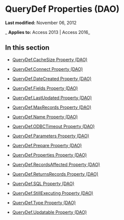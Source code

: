 
# QueryDef Properties (DAO)

 **Last modified:** November 06, 2012

 _ **Applies to:** Access 2013 | Access 2016_

## In this section


- [QueryDef.CacheSize Property (DAO)](a84d990e-8180-daa3-7640-47d2be8fd28b.md)
    
- [QueryDef.Connect Property (DAO)](14f19205-e92e-acc6-5677-b6d88772d5da.md)
    
- [QueryDef.DateCreated Property (DAO)](f7585b34-8314-fb9f-daa6-cd1a8ad59d91.md)
    
- [QueryDef.Fields Property (DAO)](72b60c04-fd20-cfa3-d5f6-d0472ea5478b.md)
    
- [QueryDef.LastUpdated Property (DAO)](3b7818d4-054e-54e2-bf63-58b340bb4a90.md)
    
- [QueryDef.MaxRecords Property (DAO)](7492cde9-be30-3473-dabc-9602465910d1.md)
    
- [QueryDef.Name Property (DAO)](f8064e5c-26ad-1f4e-c5d9-f244394cbefb.md)
    
- [QueryDef.ODBCTimeout Property (DAO)](b251c4fb-64a8-aa95-deed-64425df3e00c.md)
    
- [QueryDef.Parameters Property (DAO)](0a83f4b8-24b6-8d61-1c15-d16919272e57.md)
    
- [QueryDef.Prepare Property (DAO)](d5a285c4-bd00-028b-b785-f1890db29bab.md)
    
- [QueryDef.Properties Property (DAO)](91d724bf-8e63-a517-c5be-2b8b382608e0.md)
    
- [QueryDef.RecordsAffected Property (DAO)](29a864b5-305c-d33f-b2ca-fc9a08baaa5c.md)
    
- [QueryDef.ReturnsRecords Property (DAO)](3d1e538b-4d60-588f-4a20-89f1e2b434e6.md)
    
- [QueryDef.SQL Property (DAO)](16446789-c8be-bff0-eddd-b5f6a8530128.md)
    
- [QueryDef.StillExecuting Property (DAO)](98e85d37-de50-afe1-dcca-01623546e0ad.md)
    
- [QueryDef.Type Property (DAO)](03db891d-b958-7cf9-56c1-524d9ff2b9b5.md)
    
- [QueryDef.Updatable Property (DAO)](9b978b7d-1d76-ff27-a032-dd94660fb088.md)
    
